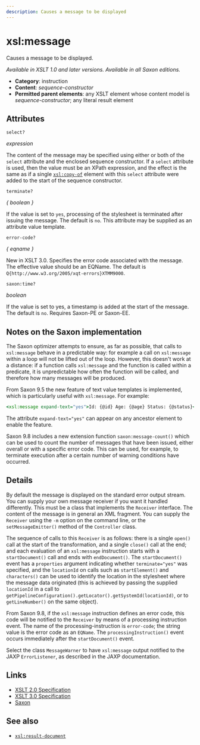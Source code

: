 ```yaml
---
description: Causes a message to be displayed
---
```


# xsl:message

Causes a message to be displayed.

_Available in XSLT 1.0 and later versions. Available in all Saxon editions._

- **Category**: instruction
- **Content**: _sequence-constructor_
- **Permitted parent elements**: any XSLT element whose content model is _sequence-constructor_; any literal result element

## Attributes

`select?`

_expression_

The content of the message may be specified using either or both of the `select` attribute and the enclosed sequence constructor. If a `select` attribute is used, then the value must be an XPath expression, and the effect is the same as if a single [`xsl:copy-of`](xsl-copy-of.md) element with this `select` attribute were added to the start of the sequence constructor.

`terminate?`

_{ boolean }_

If the value is set to `yes`, processing of the stylesheet is terminated after issuing the message. The default is `no`. This attribute may be supplied as an attribute value template.

`error-code?`

_{ eqname }_

New in XSLT 3.0. Specifies the error code associated with the message. The effective value should be an EQName. The default is `Q{http://www.w3.org/2005/xqt-errors}XTMM9000`.

`saxon:time?`

_boolean_

If the value is set to yes, a timestamp is added at the start of the message. The default is `no`. Requires Saxon-PE or Saxon-EE.

## Notes on the Saxon implementation

The Saxon optimizer attempts to ensure, as far as possible, that calls to `xsl:message` behave in a predictable way: for example a call on `xsl:message` within a loop will not be lifted out of the loop. However, this doesn't work at a distance: if a function calls `xsl:message` and the function is called within a predicate, it is unpredictable how often the function will be called, and therefore how many messages will be produced.

From Saxon 9.5 the new feature of text value templates is implemented, which is particularly useful with `xsl:message`. For example:

```xslt
<xsl:message expand-text="yes">Id: {@id} Age: {@age} Status: {@status}</xsl:message>
```

The attribute `expand-text="yes"` can appear on any ancestor element to enable the feature.

Saxon 9.8 includes a new extension function `saxon:message-count()` which can be used to count the number of messages that have been issued, either overall or with a specific error code. This can be used, for example, to terminate execution after a certain number of warning conditions have occurred.

## Details

By default the message is displayed on the standard error output stream. You can supply your own message receiver if you want it handled differently. This must be a class that implements the `Receiver` interface. The content of the message is in general an XML fragment. You can supply the `Receiver` using the `-m` option on the command line, or the `setMessageEmitter()` method of the `Controller` class.

The sequence of calls to this `Receiver` is as follows: there is a single `open()` call at the start of the transformation, and a single `close()` call at the end; and each evaluation of an `xsl:message` instruction starts with a `startDocument()` call and ends with `endDocument()`. The `startDocument()` event has a `properties` argument indicating whether `terminate="yes"` was specified, and the `locationId` on calls such as `startElement()` and `characters()` can be used to identify the location in the stylesheet where the message data originated (this is achieved by passing the supplied `locationId` in a call to `getPipelineConfiguration().getLocator().getSystemId(locationId)`, or to `getLineNumber()` on the same object).

From Saxon 9.8, if the `xsl:message` instruction defines an error code, this code will be notified to the `Receiver` by means of a processing instruction event. The name of the processing-instruction is `error-code`; the string value is the error code as an `EQName`. The `processingInstruction()` event occurs immediately after the `startDocument()` event.

Select the class `MessageWarner` to have `xsl:message` output notified to the JAXP `ErrorListener`, as described in the JAXP documentation.

## Links

- [XSLT 2.0 Specification](http://www.w3.org/TR/xslt20/#element-message)
- [XSLT 3.0 Specification](http://www.w3.org/TR/xslt-30/#element-message)
- [Saxon](http://www.saxonica.com/documentation/index.html#!xsl-elements/message)

## See also

- [`xsl:result-document`](xsl-result-document.md)
